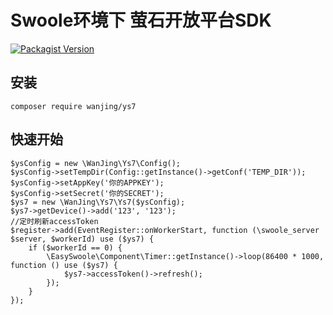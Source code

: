 # Swoole环境下 萤石开放平台SDK

[![Packagist Version](https://img.shields.io/packagist/v/wanjing/ys7)](https://packagist.org/packages/wanjing/ys7)

## 安装
    composer require wanjing/ys7
## 快速开始
    $ysConfig = new \WanJing\Ys7\Config();
    $ysConfig->setTempDir(Config::getInstance()->getConf('TEMP_DIR'));
    $ysConfig->setAppKey('你的APPKEY');
    $ysConfig->setSecret('你的SECRET');
    $ys7 = new \WanJing\Ys7\Ys7($ysConfig);
    $ys7->getDevice()->add('123', '123');
    //定时刷新accessToken
    $register->add(EventRegister::onWorkerStart, function (\swoole_server $server, $workerId) use ($ys7) {
        if ($workerId == 0) {
            \EasySwoole\Component\Timer::getInstance()->loop(86400 * 1000, function () use ($ys7) {
                $ys7->accessToken()->refresh();
            });
        }
    });
    



